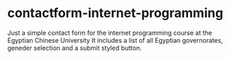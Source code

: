# contactform-internet-programming
Just a simple contact form for the internet programming course at the Egyptian Chinese University
It includes a list of all Egyptian governorates, geneder selection and a submit styled button.
